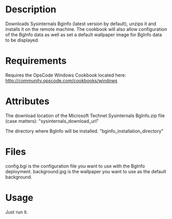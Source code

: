 Description
===========

Downloads Sysinternals Bginfo (latest version by default), unzips it
and installs it on the remote machine.  The cookbook will also allow
configuration of the BgInfo data as well as set a default wallpaper
image for BgInfo data to be displayed.

Requirements
============

Requires the OpsCode Windows Cookbook located here: http://community.opscode.com/cookbooks/windows

Attributes
==========

The download location of the Microsoft Technet Sysinternals BgInfo.zip file (case matters):
"sysinternals_download_url"

The directory where BgInfo will be installed.
"bginfo_installation_directory"

Files
=====

config.bgi is the configuration file you want to use with the BgInfo deployment.
background.jpg is the wallpaper you want to use as the default background.

Usage
=====

Just run it.
